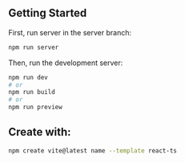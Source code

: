 ## Getting Started

First, run server in the server branch:

```bash
npm run server
```

Then, run the development server:

```bash
npm run dev
# or
npm run build
# or
npm run preview
```

## Create with:

```bash
npm create vite@latest name --template react-ts
```
